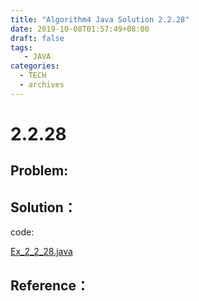 ```yaml
---
title: "Algorithm4 Java Solution 2.2.28"
date: 2019-10-08T01:57:49+08:00
draft: false
tags:
   - JAVA
categories:
  - TECH
  - archives
---
```



# 2.2.28

## Problem:


## Solution：

code:

[Ex_2_2_28.java](./Ex_2_2_28.java)


## Reference：


